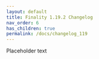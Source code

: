 ```yaml
---
layout: default
title: Finality 1.19.2 Changelog
nav_order: 6
has_children: true
permalink: /docs/changelog_119
---
```

Placeholder text